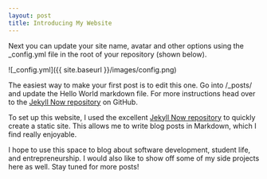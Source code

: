 ```yaml
---
layout: post
title: Introducing My Website
---
```


Next you can update your site name, avatar and other options using the _config.yml file in the root of your repository (shown below).

![_config.yml]({{ site.baseurl }}/images/config.png)

The easiest way to make your first post is to edit this one. Go into /_posts/ and update the Hello World markdown file. For more instructions head over to the [Jekyll Now repository](https://github.com/barryclark/jekyll-now) on GitHub.

To set up this website, I used the excellent [Jekyll Now repository](https://github.com/barryclark/jekyll-now) to quickly create a static site. This allows me to write blog posts in Markdown, which I find really enjoyable.

I hope to use this space to blog about software development, student life, and entrepreneurship. I would also like to show off some of my side projects here as well. Stay tuned for more posts!
